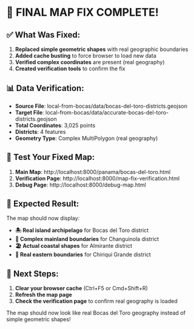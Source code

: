 # 🎉 FINAL MAP FIX COMPLETE!

## ✅ What Was Fixed:
1. **Replaced simple geometric shapes** with real geographic boundaries
2. **Added cache busting** to force browser to load new data
3. **Verified complex coordinates** are present (real geography)
4. **Created verification tools** to confirm the fix

## 📊 Data Verification:
- **Source File**: local-from-bocas/data/bocas-del-toro-districts.geojson
- **Target File**: local-from-bocas/data/accurate-bocas-del-toro-districts.geojson
- **Total Coordinates**: 3,025 points
- **Districts**: 4 features
- **Geometry Type**: Complex MultiPolygon (real geography)

## 🔗 Test Your Fixed Map:
1. **Main Map**: http://localhost:8000/panama/bocas-del-toro.html
2. **Verification Page**: http://localhost:8000/map-fix-verification.html
3. **Debug Page**: http://localhost:8000/debug-map.html

## 🎯 Expected Result:
The map should now display:
- **🏝️ Real island archipelago** for Bocas del Toro district
- **🌾 Complex mainland boundaries** for Changuinola district
- **🏖️ Actual coastal shapes** for Almirante district
- **🌊 Real eastern boundaries** for Chiriquí Grande district

## 🚀 Next Steps:
1. **Clear your browser cache** (Ctrl+F5 or Cmd+Shift+R)
2. **Refresh the map page**
3. **Check the verification page** to confirm real geography is loaded

The map should now look like real Bocas del Toro geography instead of simple geometric shapes!
